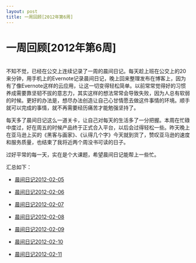 ```yaml
---
layout: post
title: 一周回顾[2012年第6周] 
---
```


一周回顾[2012年第6周]
========
</br>
不知不觉，已经在公交上连续记录了一周的晨间日记。每天趁上班在公交上的20来分钟，用手机上的Evernote记录晨间日记，晚上回来整理发布在博客上，因为有了像Evernote这样的云应用，让这一切变得轻松简单。以前常常觉得好的习惯养成需要靠坚韧不拔的意志力，其实这样的想法常常会导致失败，因为人总有软弱的时候。更好的办法是，想尽办法创造让自己心甘情愿去做这件事情的环境。顺手就可以完成的事情，就不再需要经历痛苦才能勉强坚持了。  

每天多了晨间日记这么一道关卡，让自己对每天的生活多了一分把握。本周在忙碌中度过，好在周五的时候产品终于正式合入平台，以后会过得轻松一些。昨天晚上在亚马逊上买的《黑客与画家》、《认得几个字》今天就到货了，赞叹亚马逊的速度和服务质量，也结束了我将近两个周没书可读的日子。  

过好平常的每一天，实在是个大课题，希望晨间日记能帮上一些忙。  

汇总如下：  

- [晨间日记2012-02-05][0205]

- [晨间日记2012-02-06][0206]

- [晨间日记2012-02-07][0207]

- [晨间日记2012-02-08][0208]

- [晨间日记2012-02-09][0209]

- [晨间日记2012-02-10][0210]

- [晨间日记2012-02-11][0211]

[0205]: http://blog.sina.com.cn/s/blog_6447eea30100xwpj.html
[0206]: http://blog.sina.com.cn/s/blog_6447eea30100xxod.html
[0207]: http://blog.sina.com.cn/s/blog_6447eea30100y09j.html
[0208]: http://blog.sina.com.cn/s/blog_6447eea30100y2y3.html
[0209]: http://blog.sina.com.cn/s/blog_6447eea30100y2y7.html
[0210]: http://blog.sina.com.cn/s/blog_6447eea30100y4mv.html
[0211]: http://blog.sina.com.cn/s/blog_6447eea30100y5ld.html



